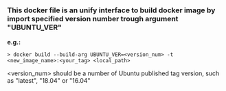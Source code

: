 ### This docker file is an unify interface to build docker image by import specified version number trough argument "UBUNTU_VER"

**e.g.:**
~~~
> docker build --build-arg UBUNTU_VER=<version_num> -t <new_image_name>:<your_tag> <local_path>
~~~
<version_num> should be a number of Ubuntu published tag version, such as "latest", "18.04" or "16.04"
